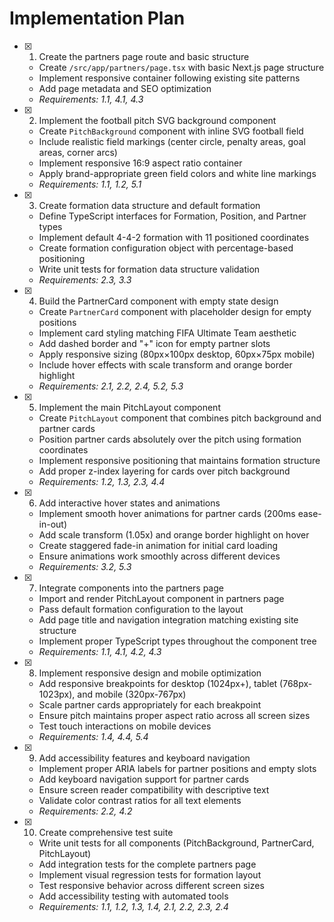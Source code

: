# Implementation Plan

- [x] 1. Create the partners page route and basic structure
  - Create `/src/app/partners/page.tsx` with basic Next.js page structure
  - Implement responsive container following existing site patterns
  - Add page metadata and SEO optimization
  - _Requirements: 1.1, 4.1, 4.3_

- [x] 2. Implement the football pitch SVG background component
  - Create `PitchBackground` component with inline SVG football field
  - Include realistic field markings (center circle, penalty areas, goal areas, corner arcs)
  - Implement responsive 16:9 aspect ratio container
  - Apply brand-appropriate green field colors and white line markings
  - _Requirements: 1.1, 1.2, 5.1_

- [x] 3. Create formation data structure and default formation
  - Define TypeScript interfaces for Formation, Position, and Partner types
  - Implement default 4-4-2 formation with 11 positioned coordinates
  - Create formation configuration object with percentage-based positioning
  - Write unit tests for formation data structure validation
  - _Requirements: 2.3, 3.3_

- [x] 4. Build the PartnerCard component with empty state design
  - Create `PartnerCard` component with placeholder design for empty positions
  - Implement card styling matching FIFA Ultimate Team aesthetic
  - Add dashed border and "+" icon for empty partner slots
  - Apply responsive sizing (80px×100px desktop, 60px×75px mobile)
  - Include hover effects with scale transform and orange border highlight
  - _Requirements: 2.1, 2.2, 2.4, 5.2, 5.3_

- [x] 5. Implement the main PitchLayout component
  - Create `PitchLayout` component that combines pitch background and partner cards
  - Position partner cards absolutely over the pitch using formation coordinates
  - Implement responsive positioning that maintains formation structure
  - Add proper z-index layering for cards over pitch background
  - _Requirements: 1.2, 1.3, 2.3, 4.4_

- [x] 6. Add interactive hover states and animations
  - Implement smooth hover animations for partner cards (200ms ease-in-out)
  - Add scale transform (1.05x) and orange border highlight on hover
  - Create staggered fade-in animation for initial card loading
  - Ensure animations work smoothly across different devices
  - _Requirements: 3.2, 5.3_

- [x] 7. Integrate components into the partners page
  - Import and render PitchLayout component in partners page
  - Pass default formation configuration to the layout
  - Add page title and navigation integration matching existing site structure
  - Implement proper TypeScript types throughout the component tree
  - _Requirements: 1.1, 4.1, 4.2, 4.3_

- [x] 8. Implement responsive design and mobile optimization
  - Add responsive breakpoints for desktop (1024px+), tablet (768px-1023px), and mobile (320px-767px)
  - Scale partner cards appropriately for each breakpoint
  - Ensure pitch maintains proper aspect ratio across all screen sizes
  - Test touch interactions on mobile devices
  - _Requirements: 1.4, 4.4, 5.4_

- [x] 9. Add accessibility features and keyboard navigation
  - Implement proper ARIA labels for partner positions and empty slots
  - Add keyboard navigation support for partner cards
  - Ensure screen reader compatibility with descriptive text
  - Validate color contrast ratios for all text elements
  - _Requirements: 2.2, 4.2_

- [x] 10. Create comprehensive test suite
  - Write unit tests for all components (PitchBackground, PartnerCard, PitchLayout)
  - Add integration tests for the complete partners page
  - Implement visual regression tests for formation layout
  - Test responsive behavior across different screen sizes
  - Add accessibility testing with automated tools
  - _Requirements: 1.1, 1.2, 1.3, 1.4, 2.1, 2.2, 2.3, 2.4_